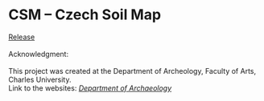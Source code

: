 # CSM – Czech Soil Map

[Release](https://github.com/Barilac/CSM/releases)
<br><br>
Acknowledgment: <br><br>
This project was created at the Department of Archeology, Faculty of Arts, Charles University.<br>
Link to the websites: <i><a href="http://uprav.ff.cuni.cz">Department of Archaeology</a></i>
